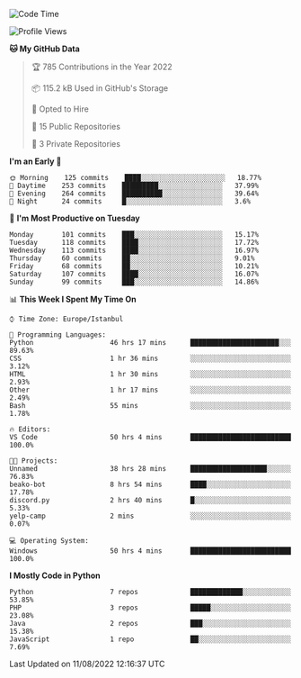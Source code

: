 <!--START_SECTION:waka-->
![Code Time](http://img.shields.io/badge/Code%20Time-922%20hrs%206%20mins-blue)

![Profile Views](http://img.shields.io/badge/Profile%20Views-0-blue)

**🐱 My GitHub Data** 

> 🏆 785 Contributions in the Year 2022
 > 
> 📦 115.2 kB Used in GitHub's Storage 
 > 
> 💼 Opted to Hire
 > 
> 📜 15 Public Repositories 
 > 
> 🔑 3 Private Repositories  
 > 
**I'm an Early 🐤** 

```text
🌞 Morning    125 commits    ████░░░░░░░░░░░░░░░░░░░░░   18.77% 
🌆 Daytime    253 commits    █████████░░░░░░░░░░░░░░░░   37.99% 
🌃 Evening    264 commits    ██████████░░░░░░░░░░░░░░░   39.64% 
🌙 Night      24 commits     █░░░░░░░░░░░░░░░░░░░░░░░░   3.6%

```
📅 **I'm Most Productive on Tuesday** 

```text
Monday       101 commits    ███░░░░░░░░░░░░░░░░░░░░░░   15.17% 
Tuesday      118 commits    ████░░░░░░░░░░░░░░░░░░░░░   17.72% 
Wednesday    113 commits    ████░░░░░░░░░░░░░░░░░░░░░   16.97% 
Thursday     60 commits     ██░░░░░░░░░░░░░░░░░░░░░░░   9.01% 
Friday       68 commits     ██░░░░░░░░░░░░░░░░░░░░░░░   10.21% 
Saturday     107 commits    ████░░░░░░░░░░░░░░░░░░░░░   16.07% 
Sunday       99 commits     ███░░░░░░░░░░░░░░░░░░░░░░   14.86%

```


📊 **This Week I Spent My Time On** 

```text
⌚︎ Time Zone: Europe/Istanbul

💬 Programming Languages: 
Python                   46 hrs 17 mins      ██████████████████████░░░   89.63% 
CSS                      1 hr 36 mins        ░░░░░░░░░░░░░░░░░░░░░░░░░   3.12% 
HTML                     1 hr 30 mins        ░░░░░░░░░░░░░░░░░░░░░░░░░   2.93% 
Other                    1 hr 17 mins        ░░░░░░░░░░░░░░░░░░░░░░░░░   2.49% 
Bash                     55 mins             ░░░░░░░░░░░░░░░░░░░░░░░░░   1.78%

🔥 Editors: 
VS Code                  50 hrs 4 mins       █████████████████████████   100.0%

🐱‍💻 Projects: 
Unnamed                  38 hrs 28 mins      ███████████████████░░░░░░   76.83% 
beako-bot                8 hrs 54 mins       ████░░░░░░░░░░░░░░░░░░░░░   17.78% 
discord.py               2 hrs 40 mins       █░░░░░░░░░░░░░░░░░░░░░░░░   5.33% 
yelp-camp                2 mins              ░░░░░░░░░░░░░░░░░░░░░░░░░   0.07%

💻 Operating System: 
Windows                  50 hrs 4 mins       █████████████████████████   100.0%

```

**I Mostly Code in Python** 

```text
Python                   7 repos             █████████████░░░░░░░░░░░░   53.85% 
PHP                      3 repos             █████░░░░░░░░░░░░░░░░░░░░   23.08% 
Java                     2 repos             ███░░░░░░░░░░░░░░░░░░░░░░   15.38% 
JavaScript               1 repo              ██░░░░░░░░░░░░░░░░░░░░░░░   7.69%

```



 Last Updated on 11/08/2022 12:16:37 UTC
<!--END_SECTION:waka-->

<!--
**3nws/3nws** is a ✨ _special_ ✨ repository because its `README.md` (this file) appears on your GitHub profile.

Here are some ideas to get you started:

- 🔭 I’m currently working on ...
- 🌱 I’m currently learning ...
- 👯 I’m looking to collaborate on ...
- 🤔 I’m looking for help with ...
- 💬 Ask me about ...
- 📫 How to reach me: ...
- 😄 Pronouns: ...
- ⚡ Fun fact: ...
-->
